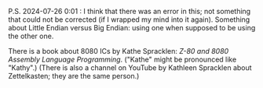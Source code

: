 P.S. 2024-07-26 0:01 : I think that there was an error in this; not something that could not be corrected (if I wrapped my mind into it again).
Something about Little Endian versus Big Endian: using one when supposed to be using the other one.

There is a book about 8080 ICs by Kathe Spracklen: *Z-80 and 8080 Assembly Language Programming*. ("Kathe" might be pronounced like "Kathy".) (There is also a channel on YouTube by Kathleen Spracklen about Zettelkasten; they are the same person.)
